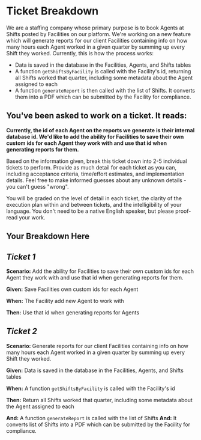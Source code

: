 # Ticket Breakdown
We are a staffing company whose primary purpose is to book Agents at Shifts posted by Facilities on our platform. We're working on a new feature which will generate reports for our client Facilities containing info on how many hours each Agent worked in a given quarter by summing up every Shift they worked. Currently, this is how the process works:

- Data is saved in the database in the Facilities, Agents, and Shifts tables
- A function `getShiftsByFacility` is called with the Facility's id, returning all Shifts worked that quarter, including some metadata about the Agent assigned to each
- A function `generateReport` is then called with the list of Shifts. It converts them into a PDF which can be submitted by the Facility for compliance.

## You've been asked to work on a ticket. It reads:

**Currently, the id of each Agent on the reports we generate is their internal database id. We'd like to add the ability for Facilities to save their own custom ids for each Agent they work with and use that id when generating reports for them.**


Based on the information given, break this ticket down into 2-5 individual tickets to perform. Provide as much detail for each ticket as you can, including acceptance criteria, time/effort estimates, and implementation details. Feel free to make informed guesses about any unknown details - you can't guess "wrong".


You will be graded on the level of detail in each ticket, the clarity of the execution plan within and between tickets, and the intelligibility of your language. You don't need to be a native English speaker, but please proof-read your work.

## Your Breakdown Here

## ***Ticket 1***

**Scenario:** Add the ability for Facilities to save their own custom ids for each Agent they work with and use that id when generating reports for them.

**Given:** Save Facilities own custom ids for each Agent

**When:** The Facility add new Agent to work with

**Then:** Use that id when generating reports for Agents

## ***Ticket 2***

**Scenario:** Generate reports for our client Facilities containing info on how many hours each Agent worked in a given quarter by summing up every Shift they worked.

**Given:** Data is saved in the database in the Facilities, Agents, and Shifts tables

**When:** A function `getShiftsByFacility` is called with the Facility's id

**Then:** Return all Shifts worked that quarter, including some metadata about the Agent assigned to each

**And:** A function `generateReport` is called with the list of Shifts
**And:** It converts list of Shifts into a PDF which can be submitted by the Facility for compliance.
